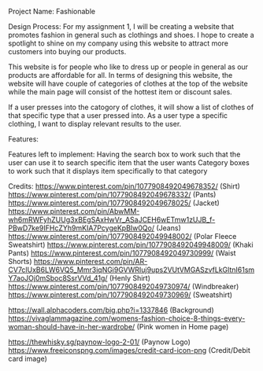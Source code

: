 
Project Name: Fashionable

Design Process:
For my assignment 1, I will be creating a website that promotes fashion in general such as clothings and shoes.  I hope to create a spotlight to shine on my company using this website to attract more customers into buying our products.

This website is for people who like to dress up or people in general as our products are affordable for all.  In terms of designing this website, the website will have couple of categories of clothes at the top of the website while the main page will consist of the hottest item or discount sales.

If a user presses into the catogory of clothes, it will show a list of clothes of that specific type that a user pressed into.
As a user type a specific clothing, I want to display relevant results to the user.

Features:

Features left to implement:
Having the search box to work such that the user can use it to search specific item that the user wants
Category boxes to work such that it displays item specifically to that category





Credits:
https://www.pinterest.com/pin/1077908492049678352/ (Shirt)
https://www.pinterest.com/pin/1077908492049678332/ (Pants)
https://www.pinterest.com/pin/1077908492049678025/ (Jacket)
https://www.pinterest.com/pin/AbwMM-wh6mRWFyhZUUg3xBEgSAxHwVr_ASaJCEH6wETmw1zUJB_f-PBwD7ke9IFHcZYh9mKIA7PcygeKpBIw0Qo/ (Jeans)
https://www.pinterest.com/pin/1077908492049948002/ (Polar Fleece Sweatshirt)
https://www.pinterest.com/pin/1077908492049948009/ (Khaki Pants)
https://www.pinterest.com/pin/1077908492049730999/ (Waist Shorts)
https://www.pinterest.com/pin/AR-CV7clUxB6LW6VQ5_Mmr3iqNGi9GVWRIuj9ups2VUtVMGASzvfLkGltnI61smY7aoJOj0mSboc8SsrVVd_41g/ (Henly Shirt)
https://www.pinterest.com/pin/1077908492049730974/ (Windbreaker)
https://www.pinterest.com/pin/1077908492049730969/ (Sweatshirt)

https://wall.alphacoders.com/big.php?i=1337846 (Background)
https://vivaglammagazine.com/womens-fashion-choice-8-things-every-woman-should-have-in-her-wardrobe/ (Pink women in Home page)

https://thewhisky.sg/paynow-logo-2-01/ (Paynow Logo)
https://www.freeiconspng.com/images/credit-card-icon-png (Credit/Debit card image)


